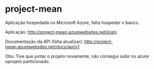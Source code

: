 # project-mean

Aplicação hospedada no Microsoft Azure, falta hospedar o banco.

Aplicação:
http://project-mean.azurewebsites.net/login

Documentação da API (falta atualizar):
http://project-mean.azurewebsites.net/docs/api/v1

Obs: Tive que juntar o projeto novamente, não consegui subir no azure oprojeto particionado.
